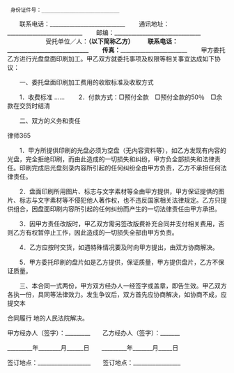 
     身份证件号：_________________________
 　　联系电话：___________________________
 　　通讯地址：___________________________
 　　邮编：_______________________________
 　　　　
 　　受托单位／人：________（以下简称乙方）
 　　联系电话：____________________________
 　　传真：________________________________
 　　甲方委托乙方进行光盘盘面印刷加工。甲乙双方就委托事项及权限等相关事宜达成如下协议：
 
 　　一、委托盘面印刷加工费用的收取标准及收取方式
 
 　　1．收费标准 
        ……
 　　2．付款方式：□预付全款　□预付全款的50％　□余款在交货时结清
 
 　　二、双方的义务和责任




 
律师365






 　　1．甲方所提供印刷的光盘必须为空盘（无内容资料等），如乙方发现有内容的光盘，完全拒绝印刷，而由此造成的一切损失和纠纷，甲方负全部损失和法律责任。印刷完成后光盘刻录内容所引起的任何纠纷全由甲方负责，乙方不承担任何法律责任。

 　　2．盘面印刷所用图片、标志与文字素材等全由甲方提供，甲方保证提供的图片、标志与文字素材等不侵犯他人著作权，也不违反国家相关法律规定。乙方只提供组合，因盘面印刷内容所引起的任何纠纷而产生的一切法律责任由甲方承担。

 　　3．因甲方责任改版时，甲乙双方需另签改版费补充合同并支付相关费用，否则乙方有权暂停止工作，因此造成的一切损失全部由甲方负责。

 　　4．乙方应按时交货，如遇特殊情况要及时向甲方提出，由双方协商解决。

 　　5．甲方委托印刷的盘片如是乙方提供，保证质量，甲方提供盘片，乙方不保证质量。

 

 　　三、本合同一式两份，甲方双方经办人一经签字或盖章，即告生效。甲乙双方各执一份，具同等法律效力。发生争议后，双方首先应协商解决，如协商不成，应提交本

合同履行
地的人民法院解决。

 

  

 

 甲方经办人（签字）：_________　　乙方经办人（签字）：_______

 _________年________月______日　　_________年_______月_____日

 签订地点：___________________　　签订地点：_________________ 


 

 
 
 
 
 
  


  
 

  


  


  
 
 
 
 

